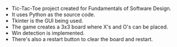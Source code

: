 - Tic-Tac-Toe project created for Fundamentals of Software Design.
- It uses Python as the source code.
- Tkinter is the GUI being used.
- The game creates a 3x3 board where X's and O's can be placed.
- Win detection is implemented.
- There's also a restart button to clear the board and restart.
